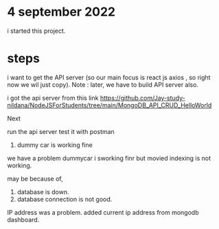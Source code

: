 # 4 september 2022
i started this project.

# steps
i want to get the API server (so our main focus is react js axios , so right now we wil just copy).
Note : later, we have to build API server also.

i got the api server from this link
https://github.com/Jay-study-nildana/NodeJSForStudents/tree/main/MongoDB_API_CRUD_HelloWorld

Next 

run the api server 
test it with postman

1) dummy car is working fine

we  have a problem dummycar i sworking finr but movied indexing is not working.

may be because of,

1. database is down.
2. database connection is not good.

IP address was a problem.
added current ip address from mongodb dashboard.
